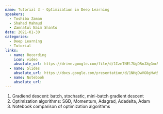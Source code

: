 ```yaml
---
name: Tutorial 3 - Optimization in Deep Learning 
speakers:
  - Toshiba Zaman
  - Shahad Mahmud
  - Zannatul Naim Shanto 
date: 2021-01-30
categories:
  - Deep Learning
  - Tutorial
links:
  - name: Recording
    icon: video
    absolute_url: https://drive.google.com/file/d/1IznTNEl7UgDRnJXgGmcVFj2EXKGwD32k/view?usp=sharing 
  - name: Slides
    absolute_url: https://docs.google.com/presentation/d/1NHgDwVG0gNwt5tSwWkEVfw6qkXD_Ty-1q_YKyUIt-SM/edit?usp=sharing
  - name: Notebook
    absolute_url: 
---
```

1. Gradiend descent: batch, stochastic, mini-batch gradient descent 
2. Optimization algorithms: SGD, Momentum, Adagrad, Adadelta, Adam 
3. Notebook comparison of optimization algorithms
